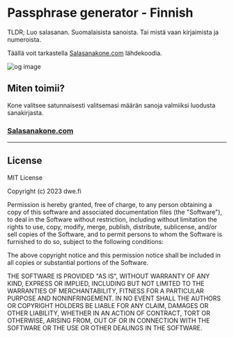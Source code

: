 # Passphrase generator - Finnish

TLDR; Luo salasanan. Suomalaisista sanoista. Tai mistä vaan kirjaimista ja numeroista.

Täällä voit tarkastella [Salasanakone.com](https://salasanakone.com) lähdekoodia.

![og image](https://cdn.sanity.io/images/0wurvw2o/production/7c8f73e8b92b685c3dd804412c36e44e3d2ba509-2080x1092.webp)

## Miten toimii?

Kone valitsee satunnaisesti valitsemasi määrän sanoja valmiiksi luodusta sanakirjasta.

### [Salasanakone.com](https://salasanakone.com)

---

## License

MIT License

Copyright (c) 2023 dwe.fi

Permission is hereby granted, free of charge, to any person obtaining a copy
of this software and associated documentation files (the "Software"), to deal
in the Software without restriction, including without limitation the rights
to use, copy, modify, merge, publish, distribute, sublicense, and/or sell
copies of the Software, and to permit persons to whom the Software is
furnished to do so, subject to the following conditions:

The above copyright notice and this permission notice shall be included in all
copies or substantial portions of the Software.

THE SOFTWARE IS PROVIDED "AS IS", WITHOUT WARRANTY OF ANY KIND, EXPRESS OR
IMPLIED, INCLUDING BUT NOT LIMITED TO THE WARRANTIES OF MERCHANTABILITY,
FITNESS FOR A PARTICULAR PURPOSE AND NONINFRINGEMENT. IN NO EVENT SHALL THE
AUTHORS OR COPYRIGHT HOLDERS BE LIABLE FOR ANY CLAIM, DAMAGES OR OTHER
LIABILITY, WHETHER IN AN ACTION OF CONTRACT, TORT OR OTHERWISE, ARISING FROM,
OUT OF OR IN CONNECTION WITH THE SOFTWARE OR THE USE OR OTHER DEALINGS IN THE
SOFTWARE.
